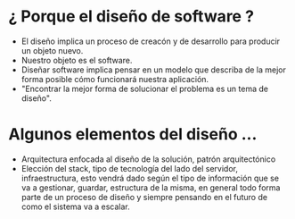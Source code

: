 # ¿ Porque el diseño de software ? 
- El diseño implica un proceso de creacón y de desarrollo para producir un objeto nuevo.
- Nuestro objeto es el software.
- Diseñar software implica pensar en un modelo que describa de la mejor forma posible cómo funcionará nuestra aplicación.
- "Encontrar la mejor forma de solucionar el problema es un tema de diseño".

# Algunos elementos del diseño ...
- Arquitectura enfocada al diseño de la solución, patrón arquitectónico
- Elección del stack, tipo de tecnología del lado del servidor, infraestructura, esto vendrá dado según el tipo de información que se va a gestionar, guardar, estructura de la misma, en general todo forma parte de un proceso de diseño y siempre pensando en el futuro de como el sistema va a escalar.


